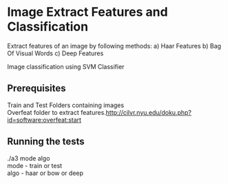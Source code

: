 # Image Extract Features and Classification
Extract features of an image by following methods:
a) Haar Features
b) Bag Of Visual Words
c) Deep Features

Image classification using SVM Classifier

## Prerequisites
Train and Test Folders containing images  
Overfeat folder to extract features.http://cilvr.nyu.edu/doku.php?id=software:overfeat:start

## Running the tests
./a3 mode algo  
mode - train or test  
algo - haar or bow or deep